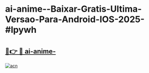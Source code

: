 # ai-anime--Baixar-Gratis-Ultima-Versao-Para-Android-IOS-2025-#lpywh

# <h2><a href="https://ainizakaria.my?title=ai-anime-&ref=24M">🔗👉 🔴 ai-anime-</a></h2>

[![acn](https://github.com/user-attachments/assets/0f9c940e-d8b0-45ae-aac7-cd30a18b3e1c)](https://ainizakaria.my?title=ai-anime-&ref=24M)

